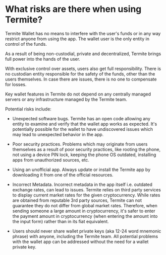 # What risks are there when using Termite?

Termite Wallet has no means to interfere with the user's funds or in any way restrict anyone from using the app. The wallet user is the only entity in control of the funds.

As a result of being non-custodial, private and decentralized, Termite brings full power into the hands of the user.

With exclusive control over assets, users also get full responsibility. There is no custodian entity responsible for the safety of the funds, other than the users themselves. In case there are issues, there is no one to compensate for losses.

Key wallet features in Termite do not depend on any centrally managed servers or any infrastructure managed by the Termite team.

Potential risks include:

- Unexpected software bugs. Termite has an open code allowing any entity to examine and verify that the wallet app works as expected. It's potentially possible for the wallet to have undiscovered issues which may lead to unexpected behavior in the app.

- Poor security practices. Problems which may originate from users themselves as a result of poor security practices, like rooting the phone, not using a device PIN lock, keeping the phone OS outdated, installing apps from unauthorized sources, etc.

- Using an unofficial app. Always update or install the Termite app by downloading it from one of the official resources.

- Incorrect Metadata. Incorrect metadata in the app itself i.e. outdated exchange rates, can lead to issues. Termite relies on third party services to display current market rates for the given cryptocurrency. While rates are obtained from reputable 3rd party sources, Termite can not guarantee they do not differ from global market rates. Therefore, when sending someone a large amount in cryptocurrency, it's safer to enter the payment amount in cryptocurrency (when entering the amount into the input form) rather than in its fiat equivalent.

- Users should never share wallet private keys (aka 12-24 word mnemonic phrase) with anyone, including the Termite team. All potential problems with the wallet app can be addressed without the need for a wallet private key.